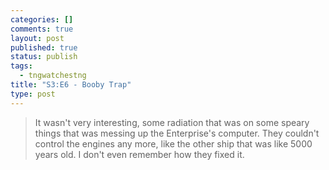 ```yaml
--- 
categories: []
comments: true
layout: post
published: true
status: publish
tags: 
  - tngwatchestng
title: "S3:E6 - Booby Trap"
type: post
---
```

<blockquote>It wasn't very interesting, some radiation that was on some speary things that was messing up the Enterprise's computer. They couldn't control the engines any more, like the other ship that was like 5000 years old. I don't even remember how they fixed it.</blockquote>
